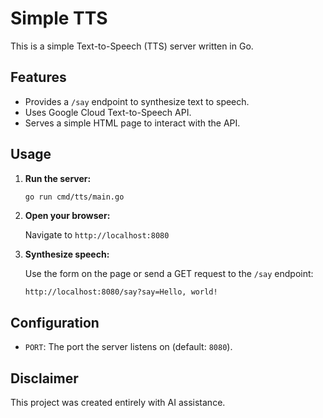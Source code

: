 # Simple TTS

This is a simple Text-to-Speech (TTS) server written in Go.

## Features

*   Provides a `/say` endpoint to synthesize text to speech.
*   Uses Google Cloud Text-to-Speech API.
*   Serves a simple HTML page to interact with the API.

## Usage

1.  **Run the server:**

    ```bash
    go run cmd/tts/main.go
    ```

2.  **Open your browser:**

    Navigate to `http://localhost:8080`

3.  **Synthesize speech:**

    Use the form on the page or send a GET request to the `/say` endpoint:

    ```
    http://localhost:8080/say?say=Hello, world!
    ```

## Configuration

*   `PORT`: The port the server listens on (default: `8080`).

## Disclaimer

This project was created entirely with AI assistance.
